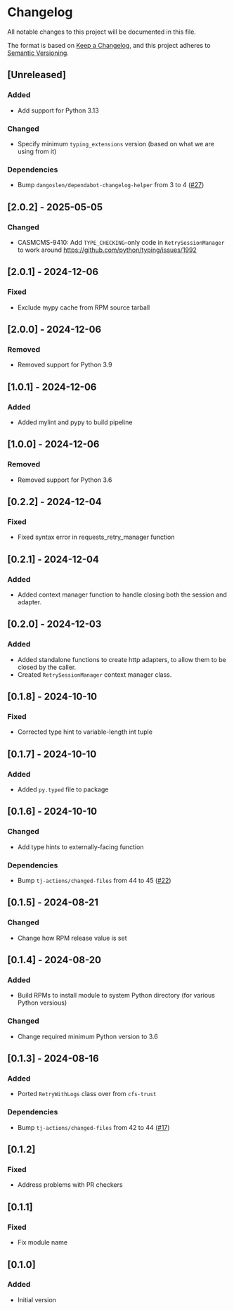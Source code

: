 # Changelog

All notable changes to this project will be documented in this file.

The format is based on [Keep a Changelog](https://keepachangelog.com/en/1.0.0/),
and this project adheres to [Semantic Versioning](https://semver.org/spec/v2.0.0.html).

## [Unreleased]

### Added
- Add support for Python 3.13

### Changed
- Specify minimum `typing_extensions` version (based on what we are using from it)

### Dependencies
- Bump `dangoslen/dependabot-changelog-helper` from 3 to 4 ([#27](https://github.com/Cray-HPE/requests-retry-session/pull/27))

## [2.0.2] - 2025-05-05

### Changed
- CASMCMS-9410: Add `TYPE_CHECKING`-only code in `RetrySessionManager` to work around  https://github.com/python/typing/issues/1992

## [2.0.1] - 2024-12-06

### Fixed
- Exclude mypy cache from RPM source tarball

## [2.0.0] - 2024-12-06

### Removed
- Removed support for Python 3.9

## [1.0.1] - 2024-12-06

### Added
- Added mylint and pypy to build pipeline

## [1.0.0] - 2024-12-06

### Removed
- Removed support for Python 3.6

## [0.2.2] - 2024-12-04

### Fixed
- Fixed syntax error in requests_retry_manager function

## [0.2.1] - 2024-12-04

### Added
- Added context manager function to handle closing both the session and adapter.

## [0.2.0] - 2024-12-03

### Added
- Added standalone functions to create http adapters, to allow them to be closed by the caller.
- Created `RetrySessionManager` context manager class.

## [0.1.8] - 2024-10-10

### Fixed
- Corrected type hint to variable-length int tuple

## [0.1.7] - 2024-10-10

### Added
- Added `py.typed` file to package

## [0.1.6] - 2024-10-10

### Changed
- Add type hints to externally-facing function

### Dependencies
- Bump `tj-actions/changed-files` from 44 to 45 ([#22](https://github.com/Cray-HPE/requests-retry-session/pull/22))

## [0.1.5] - 2024-08-21
### Changed
- Change how RPM release value is set

## [0.1.4] - 2024-08-20

### Added
- Build RPMs to install module to system Python directory (for various Python versious)

### Changed
- Change required minimum Python version to 3.6

## [0.1.3] - 2024-08-16

### Added
- Ported `RetryWithLogs` class over from `cfs-trust`

### Dependencies
- Bump `tj-actions/changed-files` from 42 to 44 ([#17](https://github.com/Cray-HPE/requests-retry-session/pull/17))

## [0.1.2]

### Fixed
- Address problems with PR checkers

## [0.1.1]

### Fixed
- Fix module name

## [0.1.0]

### Added
- Initial version
